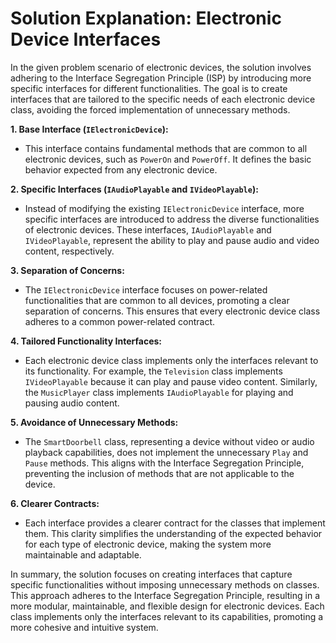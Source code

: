 # Solution Explanation: Electronic Device Interfaces

In the given problem scenario of electronic devices, the solution involves adhering to the Interface Segregation Principle (ISP) by introducing more specific interfaces for different functionalities. The goal is to create interfaces that are tailored to the specific needs of each electronic device class, avoiding the forced implementation of unnecessary methods.

**1. Base Interface (`IElectronicDevice`):**

- This interface contains fundamental methods that are common to all electronic devices, such as `PowerOn` and `PowerOff`. It defines the basic behavior expected from any electronic device.

**2. Specific Interfaces (`IAudioPlayable` and `IVideoPlayable`):**

- Instead of modifying the existing `IElectronicDevice` interface, more specific interfaces are introduced to address the diverse functionalities of electronic devices. These interfaces, `IAudioPlayable` and `IVideoPlayable`, represent the ability to play and pause audio and video content, respectively.

**3. Separation of Concerns:**

- The `IElectronicDevice` interface focuses on power-related functionalities that are common to all devices, promoting a clear separation of concerns. This ensures that every electronic device class adheres to a common power-related contract.

**4. Tailored Functionality Interfaces:**

- Each electronic device class implements only the interfaces relevant to its functionality. For example, the `Television` class implements `IVideoPlayable` because it can play and pause video content. Similarly, the `MusicPlayer` class implements `IAudioPlayable` for playing and pausing audio content.

**5. Avoidance of Unnecessary Methods:**

- The `SmartDoorbell` class, representing a device without video or audio playback capabilities, does not implement the unnecessary `Play` and `Pause` methods. This aligns with the Interface Segregation Principle, preventing the inclusion of methods that are not applicable to the device.

**6. Clearer Contracts:**

- Each interface provides a clearer contract for the classes that implement them. This clarity simplifies the understanding of the expected behavior for each type of electronic device, making the system more maintainable and adaptable.

In summary, the solution focuses on creating interfaces that capture specific functionalities without imposing unnecessary methods on classes. This approach adheres to the Interface Segregation Principle, resulting in a more modular, maintainable, and flexible design for electronic devices. Each class implements only the interfaces relevant to its capabilities, promoting a more cohesive and intuitive system.
